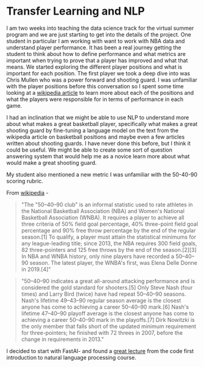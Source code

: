 # Transfer Learning and NLP

I am two weeks into teaching the data science track for the virtual summer program and we are just starting to get into the details of the project. One student in particular 
I am working with want to work with NBA data and understand player performance. It has been a real journey getting the student to think about how to define performance and what metrics
are important when trying to prove that a player has improved and what that means. We started exploring the different player positions and what is important for each position.
The first player we took a deep dive into was Chris Mullen who was a power forward and shooting guard. I was unfamiliar with the player positions before this conversation so I
spent some time looking at a [wikipedia article](https://en.wikipedia.org/wiki/Basketball_positions) to learn more about each of the positions and what the players were responsible for in terms of performance in each game. 

I had an inclination that we might be able to use NLP to understand more about what makes a great basketball player, specifically what makes a great shooting guard by fine-tuning 
a language model on the text from the wikipedia article on basketball positions and maybe even a few articles written about shooting guards. I have never done this before, but I think it could be useful.
We might be able to create some sort of question answering system that would help me as a novice learn more about what would make a great shooting guard.

My student also mentioned a new metric I was unfamiliar with the 50-40-90 scoring rubric.

From [wikipedia](https://en.wikipedia.org/wiki/50%E2%80%9340%E2%80%9390_club) -

> "The "50–40–90 club" is an informal statistic used to rate athletes in the National Basketball Association (NBA) and Women's National Basketball Association (WNBA). It requires a player to achieve all three criteria of 50% field goal percentage, 40% three-point field goal percentage and 90% free throw percentage by the end of the regular season.[1] To qualify, a player must attain the statistical minimums for any league-leading title; since 2013, the NBA requires 300 field goals, 82 three-pointers and 125 free throws by the end of the season.[2][3] In NBA and WNBA history, only nine players have recorded a 50–40–90 season. The latest player, the WNBA's first, was Elena Delle Donne in 2019.[4]"

> "50–40–90 indicates a great all-around attacking performance and is considered the gold standard for shooters.[5] Only Steve Nash (four times) and Larry Bird (twice) have had repeat 50–40–90 seasons. Nash's lifetime 49–43–90 regular season average is the closest anyone has come to achieving a career 50–40–90 mark.[6] Nash's lifetime 47–40–90 playoff average is the closest anyone has come to achieving a career 50–40–90 mark in the playoffs.[7] Dirk Nowitzki is the only member that falls short of the updated minimum requirement for three-pointers; he finished with 72 threes in 2007, before the change in requirements in 2013."

I decided to start with FastAI- and found a [great lecture](https://www.youtube.com/watch?v=5gCQvuznKn0&list=PLtmWHNX-gukKocXQOkQjuVxglSDYWsSh9&index=10&t=0s) from the code first introduction to natural language processing course.
